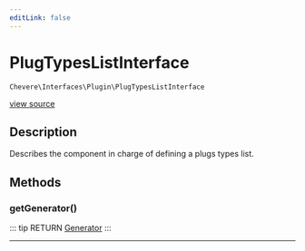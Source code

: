 ```yaml
---
editLink: false
---
```


# PlugTypesListInterface

`Chevere\Interfaces\Plugin\PlugTypesListInterface`

[view source](https://github.com/chevere/chevere/blob/master/src/Chevere/Interfaces/Plugin/PlugTypesListInterface.php)

## Description

Describes the component in charge of defining a plugs types list.

## Methods

### getGenerator()

::: tip RETURN
[Generator](https://www.php.net/manual/class.generator)
:::

---
